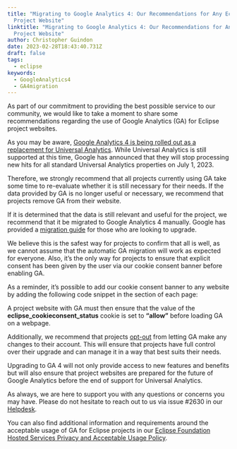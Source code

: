 ```yaml
---
title: "Migrating to Google Analytics 4: Our Recommendations for Any Eclipse
  Project Website"
linktitle: "Migrating to Google Analytics 4: Our Recommendations for Any Eclipse
  Project Website"
author: Christopher Guindon
date: 2023-02-28T18:43:40.731Z
draft: false
tags:
  - eclipse
keywords:
  - GoogleAnalytics4
  - GA4migration
---
```

As part of our commitment to providing the best possible service to our community, we would like to take a moment to share some recommendations regarding the use of Google Analytics (GA) for Eclipse project websites.

As you may be aware, [Google Analytics 4 is being rolled out as a replacement for Universal Analytics](https://support.google.com/analytics/answer/11583528?hl=en). While Universal Analytics is still supported at this time, Google has announced that they will stop processing new hits for all standard Universal Analytics properties on July 1, 2023.

Therefore, we strongly recommend that all projects currently using GA take some time to re-evaluate whether it is still necessary for their needs. If the data provided by GA is no longer useful or necessary, we recommend that projects remove GA from their website.

If it is determined that the data is still relevant and useful for the project, we recommend that it be migrated to Google Analytics 4 manually. Google has provided a [migration guide](https://support.google.com/analytics/answer/10759417?hl=en) for those who are looking to upgrade.

We believe this is the safest way for projects to confirm that all is well, as we cannot assume that the automatic GA migration will work as expected for everyone. Also, it’s the only way for projects to ensure that explicit consent has been given by the user via our cookie consent banner before enabling GA.

As a reminder, it’s possible to add our cookie consent banner to any website by adding the following code snippet in the <head></head> section of each page:

A project website with GA must then ensure that the value of the **eclipse_cookieconsent_status** cookie is set to **“allow”** before loading GA on a webpage.

Additionally, we recommend that projects [opt-out](https://support.google.com/analytics/answer/12938611) from letting GA make any changes to their account. This will ensure that projects have full control over their upgrade and can manage it in a way that best suits their needs.

Upgrading to GA 4 will not only provide access to new features and benefits but will also ensure that project websites are prepared for the future of Google Analytics before the end of support for Universal Analytics.

As always, we are here to support you with any questions or concerns you may have. Please do not hesitate to reach out to us via issue #2630 in our [Helpdesk](https://gitlab.eclipse.org/eclipsefdn/helpdesk/-/issues/2630).

You can also find additional information and requirements around the acceptable usage of GA for Eclipse projects in our [Eclipse Foundation Hosted Services Privacy and Acceptable Usage Policy](https://www.eclipse.org/org/documents/eclipse-foundation-hosted-services-privacy-and-acceptable-usage-policy.pdf).